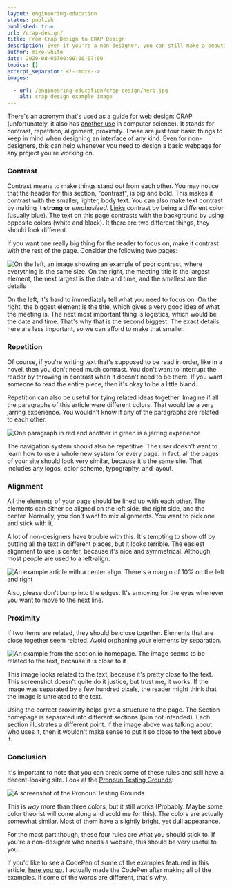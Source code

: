 ```yaml
---
layout: engineering-education
status: publish
published: true
url: /crap-design/
title: From Crap Design to CRAP Design
description: Even if you're a non-designer, you can still make a beautiful looking webpage for your project. Here are some tips to show you how- talking about contrast, repetition, alignment, proximity.
author: mike-white
date: 2020-08-05T00:00:00-07:00
topics: []
excerpt_separator: <!--more-->
images:

  - url: /engineering-education/crap-design/hero.jpg
    alt: crap design example image
---
```

There's an acronym that's used as a guide for web design: CRAP (unfortunately, it also has [another use](https://blog.logrocket.com/how-to-write-crap-rust-code/) in computer science). It stands for contrast, repetition, alignment, proximity. These are just four basic things to keep in mind when designing an interface of any kind. Even for non-designers, this can help whenever you need to design a basic webpage for any project you're working on.
<!--more-->

### Contrast
Contrast means to make things stand out from each other. You may notice that the header for this section, "contrast", is big and bold. This makes it contrast with the smaller, lighter, body text. You can also make text contrast by making it **strong** or *emphasized*. [Links](https://zelda.gamepedia.com/Link) contrast by being a different color (usually blue). The text on this page contrasts with the background by using opposite colors (white and black). It there are two different things, they should look different.

If you want one really big thing for the reader to focus on, make it contrast with the rest of the page. Consider the following two pages:

![On the left, an image showing an example of poor contrast, where everything is the same size. On the right, the meeting title is the largest element, the next largest is the date and time, and the smallest are the details](/crap-design/contrast.jpg)

On the left, it's hard to immediately tell what you need to focus on. On the right, the biggest element is the title, which gives a very good idea of what the meeting is. The next most important thing is logistics, which would be the date and time. That's why that is the second biggest. The exact details here are less important, so we can afford to make that smaller.

### Repetition
Of course, if you're writing text that's supposed to be read in order, like in a novel, then you don't need much contrast. You don't want to interrupt the reader by throwing in contrast when it doesn't need to be there. If you want someone to read the entire piece, then it's okay to be a little bland.

Repetition can also be useful for tying related ideas together. Imagine if all the paragraphs of this article were different colors. That would be a very jarring experience. You wouldn't know if any of the paragraphs are related to each other.

![One paragraph in red and another in green is a jarring experience](/crap-design/repetition.png)

The navigation system should also be repetitive. The user doesn't want to learn how to use a whole new system for every page. In fact, all the pages of your site should look very similar, because it's the same site. That includes any logos, color scheme, typography, and layout.

### Alignment

All the elements of your page should be lined up with each other. The elements can either be aligned on the left side, the right side, and the center. Normally, you don't want to mix alignments. You want to pick one and stick with it.

A lot of non-designers have trouble with this. It's tempting to show off by putting all the text in different places, but it looks terrible. The easiest alignment to use is center, because it's nice and symmetrical. Although, most people are used to a left-align.

![An example article with a center align. There's a margin of 10% on the left and right](/crap-design/center_align.jpg)

Also, please don't bump into the edges. It's annoying for the eyes whenever you want to move to the next line.

### Proximity

If two items are related, they should be close together. Elements that are close together seem related. Avoid orphaning your elements by separation.

![An example from the section.io homepage. The image seems to be related to the text, because it is close to it](/crap-design/proximity.jpg)

This image looks related to the text, because it's pretty close to the text. This screenshot doesn't quite do it justice, but trust me, it works. If the image was separated by a few hundred pixels, the reader might think that the image is unrelated to the text.

Using the correct proximity helps give a structure to the page. The Section homepage is separated into different sections (pun not intended). Each section illustrates a different point. If the image above was talking about who uses it, then it wouldn't make sense to put it so close to the text above it.

### Conclusion
It's important to note that you can break some of these rules and still have a decent-looking site. Look at the [Pronoun Testing Grounds](https://botahamec.github.io/pronoun_test/):

![A screenshot of the Pronoun Testing Grounds](/crap-design/testing_grounds.png)

This is *way* more than three colors, but it still works (Probably. Maybe some color theorist will come along and scold me for this). The colors are actually somewhat similar. Most of them have a slightly bright, yet dull appearance.

For the most part though, these four rules are what you should stick to. If you're a non-designer who needs a website, this should be very useful to you.

If you'd like to see a CodePen of some of the examples featured in this article, [here you go](https://codepen.io/botahamec/pen/JjGQKNW). I actually made the CodePen after making all of the examples. If some of the words are different, that's why.
